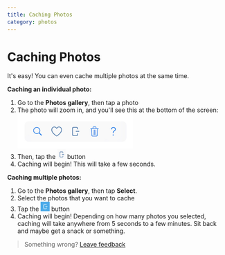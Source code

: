 ```yaml
---
title: Caching Photos
category: photos
---
```


# Caching Photos

It's easy! You can even cache multiple photos at the same time.

**Caching an individual photo:**

1. Go to the **Photos gallery**, then tap a photo
2. The photo will zoom in, and you'll see this at the bottom of the screen:<br><img src="https://raw.githubusercontent.com/aheze/FindHelp/master/images/individualImageFloat.jpg" height="80">
3. Then, tap the <img src="https://raw.githubusercontent.com/aheze/FindHelp/master/images/indCache.jpg" height="22"> button
4. Caching will begin! This will take a few seconds.

**Caching multiple photos:**

1. Go to the **Photos gallery**, then tap **Select**.
2. Select the photos that you want to cache
3. Tap the <img src="https://raw.githubusercontent.com/aheze/FindHelp/master/images/bottomFloatCache.jpg" height="22"> button
4. Caching will begin! Depending on how many photos you selected, caching will take anywhere from 5 seconds to a few minutes. Sit back and maybe get a snack or something.

> Something wrong? [Leave feedback](https://forms.gle/agdyoB9PFfnv8cU1A/)

